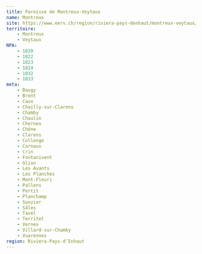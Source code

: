 ```yaml
---
title: Paroisse de Montreux-Veytaux
name: Montreux
site: https://www.eerv.ch/region/riviera-pays-denhaut/montreux-veytaux/accueil
territoire:
    - Montreux
    - Veytaux
NPA:
    - 1820
    - 1822
    - 1823
    - 1824
    - 1832
    - 1833
meta:
    - Baugy
    - Brent
    - Caux
    - Chailly-sur-Clarens
    - Chamby
    - Chaulin
    - Chernex
    - Chêne
    - Clarens
    - Collonge
    - Cornaux
    - Crin
    - Fontanivent
    - Glion
    - Les Avants
    - Les Planches
    - Mont-Fleuri
    - Pallens
    - Pertit
    - Planchamp
    - Sonzier
    - Sâles
    - Tavel
    - Territet
    - Vernex
    - Villard-sur-Chamby
    - Vuarennes
region: Riviera-Pays-d’Enhaut
---
```

